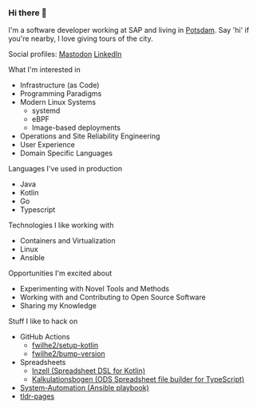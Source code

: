 ### Hi there 👋

I'm a software developer working at SAP and living in [Potsdam](https://en.wikipedia.org/wiki/Potsdam).
Say 'hi' if you're nearby, I love giving tours of the city.

Social profiles: [Mastodon](https://social.tchncs.de/@fwilhe) [LinkedIn](https://www.linkedin.com/in/fwilhe)

What I'm interested in
- Infrastructure (as Code)
- Programming Paradigms
- Modern Linux Systems
  - systemd
  - eBPF
  - Image-based deployments
- Operations and Site Reliability Engineering
- User Experience
- Domain Specific Languages

Languages I've used in production
- Java
- Kotlin
- Go
- Typescript

Technologies I like working with
- Containers and Virtualization
- Linux
- Ansible

Opportunities I'm excited about
- Experimenting with Novel Tools and Methods
- Working with and Contributing to Open Source Software
- Sharing my Knowledge

Stuff I like to hack on
- GitHub Actions
  - [fwilhe2/setup-kotlin](https://github.com/fwilhe2/setup-kotlin)
  - [fwilhe2/bump-version](https://github.com/fwilhe2/bump-version)
- Spreadsheets
  - [Inzell (Spreadsheet DSL for Kotlin)](https://github.com/fwilhe2/Inzell)
  - [Kalkulationsbogen (ODS Spreadsheet file builder for TypeScript)](https://github.com/fwilhe2/kalkulationsbogen)
- [System-Automation (Ansible playbook)](https://github.com/fwilhe2/system-automation)
- [tldr-pages](https://github.com/tldr-pages/tldr/commits?author=fwilhe2)
